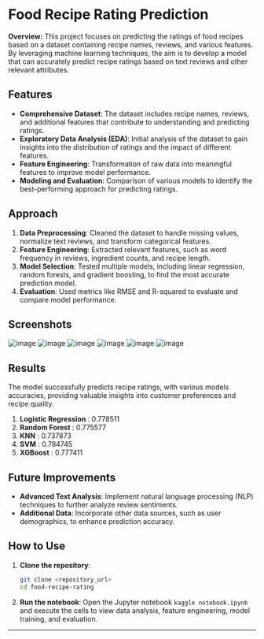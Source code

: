 # Food Recipe Rating Prediction

**Overview:** This project focuses on predicting the ratings of food recipes based on a dataset containing recipe names, reviews, and various features. By leveraging machine learning techniques, the aim is to develop a model that can accurately predict recipe ratings based on text reviews and other relevant attributes.

## Features
- **Comprehensive Dataset**: The dataset includes recipe names, reviews, and additional features that contribute to understanding and predicting ratings.
- **Exploratory Data Analysis (EDA)**: Initial analysis of the dataset to gain insights into the distribution of ratings and the impact of different features.
- **Feature Engineering**: Transformation of raw data into meaningful features to improve model performance.
- **Modeling and Evaluation**: Comparison of various models to identify the best-performing approach for predicting ratings.

## Approach
1. **Data Preprocessing**: Cleaned the dataset to handle missing values, normalize text reviews, and transform categorical features.
2. **Feature Engineering**: Extracted relevant features, such as word frequency in reviews, ingredient counts, and recipe length.
3. **Model Selection**: Tested multiple models, including linear regression, random forests, and gradient boosting, to find the most accurate prediction model.
4. **Evaluation**: Used metrics like RMSE and R-squared to evaluate and compare model performance.

## Screenshots
![image](https://github.com/user-attachments/assets/e67241ea-b315-40be-a357-52499a1d3682)
![image](https://github.com/user-attachments/assets/5b9c0ac5-cb53-4d9d-8ed8-7f6819f4ad2c)
![image](https://github.com/user-attachments/assets/4fe2a30e-8c84-4457-b651-16340b53e9eb)
![image](https://github.com/user-attachments/assets/2dade6b9-f8ef-428f-9dc7-13b30ed7df0e)
![image](https://github.com/user-attachments/assets/f539dc1e-34d5-4730-a2da-dc41fb65272e)
![image](https://github.com/user-attachments/assets/01973cce-bf54-4463-acbb-cc27f1aa2de3)

## Results
The model successfully predicts recipe ratings, with various models accuracies, providing valuable insights into customer preferences and recipe quality.
1. **Logistic Regression** : 0.778511
2. **Random Forest** : 0.775577
3. **KNN** : 0.737873
4. **SVM** : 0.784745
5. **XGBoost** : 0.777411

## Future Improvements
- **Advanced Text Analysis**: Implement natural language processing (NLP) techniques to further analyze review sentiments.
- **Additional Data**: Incorporate other data sources, such as user demographics, to enhance prediction accuracy.

## How to Use
1. **Clone the repository**:
   ```bash
   git clone <repository_url>
   cd food-recipe-rating
   ```
2. **Run the notebook**: Open the Jupyter notebook `kaggle notebook.ipynb` and execute the cells to view data analysis, feature engineering, model training, and evaluation.

---
